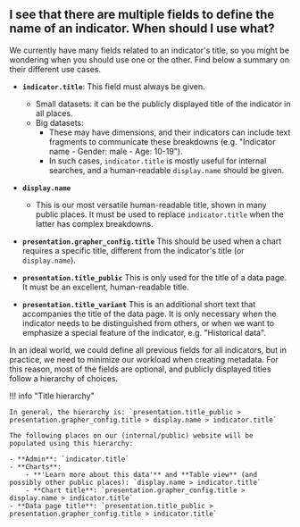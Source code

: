 ## I see that there are multiple fields to define the name of an indicator. When should I use what?

We currently have many fields related to an indicator's title, so you might be wondering when you should use one or the other. Find below a summary on their different use cases.

* **`indicator.title`**: This field must always be given.

    - Small datasets: it can be the publicly displayed title of the indicator in all places.
    - Big datasets:
        - These may have dimensions, and their indicators can include text fragments to communicate these breakdowns (e.g.  "Indicator name - Gender: male - Age: 10-19").
        - In such cases, `indicator.title` is mostly useful for internal searches, and a human-readable `display.name` should be given.

* **`display.name`**
    - This is our most versatile human-readable title, shown in many public places. It must be used to replace `indicator.title` when the latter has complex breakdowns.

* **`presentation.grapher_config.title`**
This should be used when a chart requires a specific title, different from the indicator's title (or `display.name`).

* **`presentation.title_public`**
This is only used for the title of a data page. It must be an excellent, human-readable title.

* **`presentation.title_variant`**
This is an additional short text that accompanies the title of the data page. It is only necessary when the indicator needs to be distinguished from others, or when we want to emphasize a special feature of the indicator, e.g. "Historical data".


In an ideal world, we could define all previous fields for all indicators, but in practice, we need to minimize our workload when creating metadata. For this reason, most of the fields are optional, and publicly displayed titles follow a hierarchy of choices.

!!! info "Title hierarchy"

    In general, the hierarchy is: `presentation.title_public > presentation.grapher_config.title > display.name > indicator.title`

    The following places on our (internal/public) website will be populated using this hierarchy:

    - **Admin**: `indicator.title`
    - **Charts**:
        - **'Learn more about this data'** and **Table view** (and possibly other public places): `display.name > indicator.title`
        - **Chart title**: `presentation.grapher_config.title > display.name > indicator.title`
    - **Data page title**: `presentation.title_public > presentation.grapher_config.title > indicator.title`
